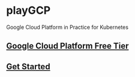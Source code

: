 # playGCP
Google Cloud Platform in Practice for Kubernetes

## [Google Cloud Platform Free Tier](https://cloud.google.com/free/)

## [Get Started](https://cloud.google.com/getting-started/)
